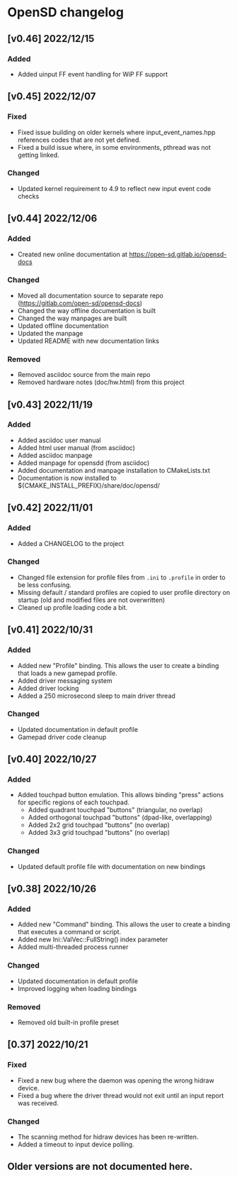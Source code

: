 # OpenSD changelog

## [v0.46]  2022/12/15
### Added
  - Added uinput FF event handling for WiP FF support

 
## [v0.45]  2022/12/07
### Fixed
  - Fixed issue building on older kernels where input_event_names.hpp references codes that are not yet defined.
  - Fixed a build issue where, in some environments, pthread was not getting linked.

### Changed
  - Updated kernel requirement to 4.9 to reflect new input event code checks


## [v0.44]  2022/12/06
### Added 
  - Created new online documentation at https://open-sd.gitlab.io/opensd-docs
  
### Changed
  - Moved all documentation source to separate repo (https://gitlab.com/open-sd/opensd-docs)
  - Changed the way offline documentation is built
  - Changed the way manpages are built
  - Updated offline documentation 
  - Updated the manpage
  - Updated README with new documentation links

### Removed
  - Removed asciidoc source from the main repo
  - Removed hardware notes (doc/hw.html) from this project

## [v0.43]  2022/11/19
### Added
  - Added asciidoc user manual
  - Added html user manual (from asciidoc)
  - Added asciidoc manpage
  - Added manpage for opensdd (from asciidoc)
  - Added documentation and manpage installation to CMakeLists.txt
  - Documentation is now installed to ${CMAKE_INSTALL_PREFIX}/share/doc/opensd/


## [v0.42]  2022/11/01
### Added
  - Added a CHANGELOG to the project

### Changed
  - Changed file extension for profile files from `.ini` to `.profile` in order to be less confusing.
  - Missing default / standard profiles are copied to user profile directory on startup (old and modified files are not overwritten)
  - Cleaned up profile loading code a bit.


## [v0.41]  2022/10/31
### Added
  - Added new "Profile" binding.  This allows the user to create a binding that loads a new gamepad profile.
  - Added driver messaging system
  - Added driver locking
  - Added a 250 microsecond sleep to main driver thread

### Changed
  - Updated documentation in default profile
  - Gamepad driver code cleanup


## [v0.40]  2022/10/27
### Added
  - Added touchpad button emulation.  This allows binding "press" actions for specific regions of each touchpad.
    - Added quadrant touchpad "buttons" (triangular, no overlap)
    - Added orthogonal touchpad "buttons" (dpad-like, overlapping)
    - Added 2x2 grid touchpad "buttons" (no overlap)
    - Added 3x3 grid touchpad "buttons" (no overlap)

### Changed
  - Updated default profile file with documentation on new bindings


## [v0.38]  2022/10/26
### Added
  - Added new "Command" binding.  This allows the user to create a binding that executes a command or script.
  - Added new Ini::ValVec::FullString() index parameter
  - Added multi-threaded process runner

### Changed
  - Updated documentation in default profile
  - Improved logging when loading bindings

### Removed
  - Removed old built-in profile preset


## [0.37]  2022/10/21
### Fixed
  - Fixed a new bug where the daemon was opening the wrong hidraw device.
  - Fixed a bug where the driver thread would not exit until an input report was received.

### Changed
  - The scanning method for hidraw devices has been re-written.
  - Added a timeout to input device polling.


## Older versions are not documented here.